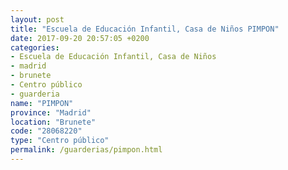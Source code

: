 ```yaml
---
layout: post
title: "Escuela de Educación Infantil, Casa de Niños PIMPON"
date: 2017-09-20 20:57:05 +0200
categories:
- Escuela de Educación Infantil, Casa de Niños
- madrid
- brunete
- Centro público
- guarderia
name: "PIMPON"
province: "Madrid"
location: "Brunete"
code: "28068220"
type: "Centro público"
permalink: /guarderias/pimpon.html
---
```

